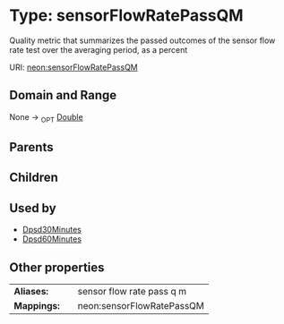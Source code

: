 
# Type: sensorFlowRatePassQM


Quality metric that summarizes the passed outcomes of the sensor flow rate test over the averaging period, as a percent

URI: [neon:sensorFlowRatePassQM](https://data.neonscience.org/sensorFlowRatePassQM)


## Domain and Range

None ->  <sub>OPT</sub> [Double](types/Double.md)

## Parents


## Children


## Used by

 * [Dpsd30Minutes](Dpsd30Minutes.md)
 * [Dpsd60Minutes](Dpsd60Minutes.md)

## Other properties

|  |  |  |
| --- | --- | --- |
| **Aliases:** | | sensor flow rate pass q m |
| **Mappings:** | | neon:sensorFlowRatePassQM |

